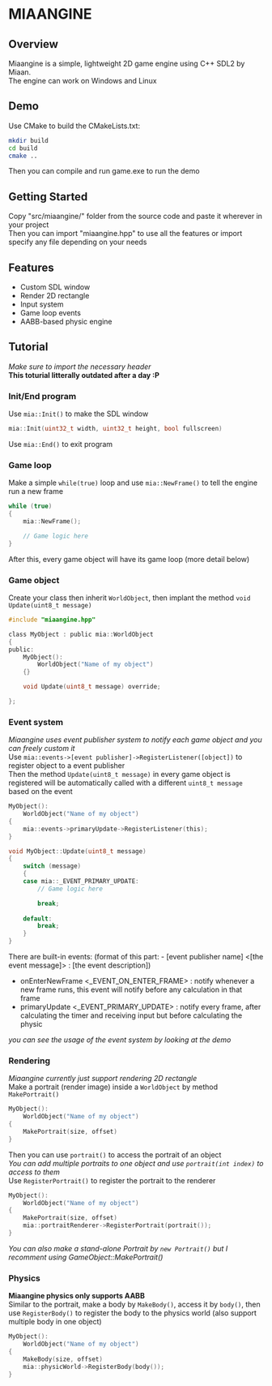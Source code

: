 # MIAANGINE

## Overview
Miaangine is a simple, lightweight 2D game engine using C++ SDL2 by Miaan. <br>
The engine can work on Windows and Linux

## Demo
Use CMake to build the CMakeLists.txt:
```bash
mkdir build
cd build
cmake ..
```
Then you can compile and run game.exe to run the demo

## Getting Started
Copy "src/miaangine/" folder from the source code and paste it wherever in your project <br> 
Then you can import "miaangine.hpp" to use all the features or import specify any file depending on your needs

## Features
- Custom SDL window
- Render 2D rectangle
- Input system
- Game loop events
- AABB-based physic engine

## Tutorial
*Make sure to import the necessary header* <br>
**This toturial litterally outdated after a day :P** 

### Init/End program
Use ```mia::Init()``` to make the SDL window
```c
mia::Init(uint32_t width, uint32_t height, bool fullscreen)
```
Use ```mia::End()``` to exit program

### Game loop
Make a simple ```while(true)``` loop and use ```mia::NewFrame()``` to tell the engine run a new frame
```c
while (true)
{
    mia::NewFrame();

    // Game logic here
}
```
After this, every game object will have its game loop (more detail below)

### Game object
Create your class then inherit ```WorldObject```, then implant the method ```void Update(uint8_t message)```
```c
#include "miaangine.hpp"

class MyObject : public mia::WorldObject
{
public:
    MyObject():
        WorldObject("Name of my object")
    {}

    void Update(uint8_t message) override;

};
```

### Event system
*Miaangine uses event publisher system to notify each game object and you can freely custom it* <br>
Use ```mia::events->[event publisher]->RegisterListener([object])``` to register object to a event publisher <br>
Then the method ```Update(uint8_t message)``` in every game object is registered will be automatically called with a different ```uint8_t message``` based on the event 
```c
MyObject():
    WorldObject("Name of my object")
{
    mia::events->primaryUpdate->RegisterListener(this);
}
```
```c
void MyObject::Update(uint8_t message)
{
    switch (message)
    {
    case mia::_EVENT_PRIMARY_UPDATE:
        // Game logic here

        break;
    
    default:
        break;
    }
}
```
There are built-in events: (format of this part: - [event publisher name] <[the event message]> : [the event description]) <br>
- onEnterNewFrame <_EVENT_ON_ENTER_FRAME> : notify whenever a new frame runs, this event will notify before any calculation in that frame
- primaryUpdate <_EVENT_PRIMARY_UPDATE> : notify every frame, after calculating the timer and receiving input but before calculating the physic

*you can see the usage of the event system by looking at the demo*

### Rendering
*Miaangine currently just support rendering 2D rectangle* <br> 
Make a portrait (render image) inside a ```WorldObject``` by method ```MakePortrait()```
```c
MyObject():
    WorldObject("Name of my object")
{
    MakePortrait(size, offset)
}

```
Then you can use ```portrait()``` to access the portrait of an object <br>
*You can add multiple portraits to one object and use ```portrait(int index)``` to access to them* <br>
Use ```RegisterPortrait()``` to register the portrait to the renderer
```c
MyObject():
    WorldObject("Name of my object")
{
    MakePortrait(size, offset)
    mia::portraitRenderer->RegisterPortrait(portrait());
}
```
*You can also make a stand-alone Portrait by ```new Portrait()``` but I recomment using GameObject::MakePortrait()*

### Physics
**Miaangine physics only supports AABB** <br>
Similar to the portrait, make a body by ```MakeBody()```, access it by ```body()```, then use ```RegisterBody()``` to register the body to the physics world (also support multiple body in one object)
```c
MyObject():
    WorldObject("Name of my object")
{
    MakeBody(size, offset)
    mia::physicWorld->RegisterBody(body());
}
```
